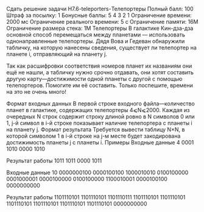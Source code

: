 Сдать решение задачи H7.6-teleporters-Телепортеры
Полный балл:	100
Штраф за посылку:	1
Бонусные баллы:	5 4 3 2 1
Ограничение времени:	2000 мс
Ограничение реального времени:	5 с
Ограничение памяти:	16M
Ограничение размера стека:	1M
Телепортеры
В галактике Кин-дза-дза основной способ перемещаться между планетами — использовать однонаправленные телепортеры. Дядя Вова и Гедеван обнаружили табличку, на которую нанесены сведения, существует ли телепортер на планете i, отправляющий на планету j.

Так как расшифровки соответствия номеров планет их названиям они ещё не нашли, а табличку нужно срочно отдавать, они хотят составить другую карту—достижимости одной планеты с другой с помощью телепортеров. Помогите им её составить. Только поспешите, времени на это не очень много!

Формат входных данных
В первой строке входного файла—количество планет в галактике, содержащих телепортеры 4⩽N⩽2000. Каждая из очередных N строк содержит строку длиной ровно в N символов 0 или 1, j-й символ в i-й строке показывает наличие телепортера с планеты i на планету j.
Формат результата
Требуется вывести таблицу N×N, в которой символом 1 в i-й строке на j-м месте будет закодирована достижимость планеты j с планеты i.
Примеры
Входные данные
4
0001
1010
0000
1010

Результат работы
1011
1011
0000
1011

Входные данные
10
0000000100
0000100100
1000010010
0100100000
0001000001
0000100000
0100100000
1100010001
0000100100
0000000000

Результат работы
1101110101
1101110101
1101110111
1101110101
1101110101
1101110101
1101110101
1101110101
1101110101
0000000000